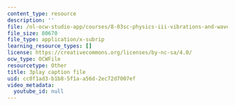 ```yaml
---
content_type: resource
description: ''
file: /ol-ocw-studio-app/courses/8-03sc-physics-iii-vibrations-and-waves-fall-2016/cc0f1ad3b1b85f1aa56d2ec72d7007ef_FCFpaKcpuXQ.vtt
file_size: 80670
file_type: application/x-subrip
learning_resource_types: []
license: https://creativecommons.org/licenses/by-nc-sa/4.0/
ocw_type: OCWFile
resourcetype: Other
title: 3play caption file
uid: cc0f1ad3-b1b8-5f1a-a56d-2ec72d7007ef
video_metadata:
  youtube_id: null
---
```

